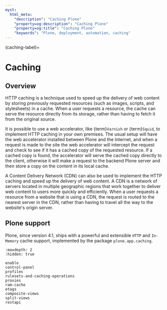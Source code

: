 ```yaml
---
myst:
  html_meta:
    "description": "Caching Plone"
    "property=og:description": "Caching Plone"
    "property=og:title": "Caching Plone"
    "keywords": "Plone, deployment, automation, caching"
---
```


(caching-label)=

# Caching

## Overview

HTTP caching is a technique used to speed up the delivery of web content by storing previously requested resources (such as images, scripts, and stylesheets) in a cache. When a user requests a resource, the cache can serve the resource directly from its storage, rather than having to fetch it from the original source.

It is possible to use a web accelerator, like {term}`Varnish` or {term}`Squid`, to implement HTTP caching in your own premises. The usual setup will have the web accelerator installed between Plone and the Internet, and when a request is made to the site the web accelerator will intercept the request and check to see if it has a cached copy of the requested resource. If a cached copy is found, the accelerator will serve the cached copy directly to the client, otherwise it will make a request to the backend Plone server and then store a copy on the content in its local cache.

A Content Delivery Network (CDN) can also be used to implement the HTTP caching and speed up the delivery of web content. A CDN is a network of servers located in multiple geographic regions that work together to deliver web content to users more quickly and efficiently. When a user requests a resource from a website that is using a CDN, the request is routed to the nearest server in the CDN, rather than having to travel all the way to the website's origin server.

## Plone support

Plone, since version 4.1, ships with a powerful and extensible `HTTP` and `In-Memory` cache support, implemented by the package `plone.app.caching`.


```{toctree}
:maxdepth: 2
:hidden: true

enable
control-panel
profiles
rulesets-and-caching-operations
proxies
ram-cache
etags
composite-views
split-views
restapi
```
